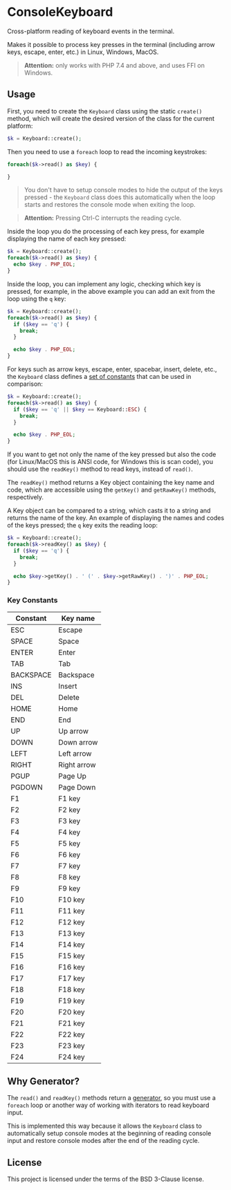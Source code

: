 
# ConsoleKeyboard

Cross-platform reading of keyboard events in the terminal.

Makes it possible to process key presses in the terminal (including arrow keys, escape, enter, etc.) in Linux, Windows, MacOS.

> **Attention:** only works with PHP 7.4 and above, and uses FFI on Windows.


## Usage

First, you need to create the `Keyboard` class using the static `create()` method, which will create the desired version of the class for the current platform:
```php
$k = Keyboard::create();
```

Then you need to use a `foreach` loop to read the incoming keystrokes:
```php
foreach($k->read() as $key) {

}
```

> You don't have to setup console modes to hide the output of the keys pressed - the `Keyboard` class does this automatically when the loop starts and restores the console mode when exiting the loop.

> **Attention:** Pressing Ctrl-C interrupts the reading cycle.


Inside the loop you do the processing of each key press, for example displaying the name of each key pressed:
```php
$k = Keyboard::create();
foreach($k->read() as $key) {
  echo $key . PHP_EOL;
}
```

Inside the loop, you can implement any logic, checking which key is pressed, for example, in the above example you can add an exit from the loop using the `q` key:
```php
$k = Keyboard::create();
foreach($k->read() as $key) {
  if ($key == 'q') {
    break;
  }

  echo $key . PHP_EOL;
}
```

For keys such as arrow keys, escape, enter, spacebar, insert, delete, etc., the `Keyboard` class defines a [set of constants](#key-constants) that can be used in comparison:
```php
$k = Keyboard::create();
foreach($k->read() as $key) {
  if ($key == 'q' || $key == Keyboard::ESC) {
    break;
  }

  echo $key . PHP_EOL;
}
```

If you want to get not only the name of the key pressed but also the code (for Linux/MacOS this is ANSI code, for Windows this is scan code), you should use the `readKey()` method to read keys, instead of `read()`.

The `readKey()` method returns a Key object containing the key name and code, which are accessible using the `getKey()` and `getRawKey()` methods, respectively.

A Key object can be compared to a string, which casts it to a string and returns the name of the key. An example of displaying the names and codes of the keys pressed; the `q` key exits the reading loop:
```php
$k = Keyboard::create();
foreach($k->readKey() as $key) {
  if ($key == 'q') {
    break;
  }

  echo $key->getKey() . ' (' . $key->getRawKey() . ')' . PHP_EOL;
}
```


### Key Constants

| Constant    | Key name    |
|-------------|-------------|
| ESC         | Escape      |
| SPACE       | Space       |
| ENTER       | Enter       |
| TAB         | Tab         |
| BACKSPACE   | Backspace   |
| INS         | Insert      |
| DEL         | Delete      |
| HOME        | Home        |
| END         | End         |
| UP          | Up arrow    |
| DOWN        | Down arrow  |
| LEFT        | Left arrow  |
| RIGHT       | Right arrow |
| PGUP        | Page Up     |
| PGDOWN      | Page Down   |
| F1          | F1 key      |
| F2          | F2 key      |
| F3          | F3 key      |
| F4          | F4 key      |
| F5          | F5 key      |
| F6          | F6 key      |
| F7          | F7 key      |
| F8          | F8 key      |
| F9          | F9 key      |
| F10         | F10 key     |
| F11         | F11 key     |
| F12         | F12 key     |
| F13         | F13 key     |
| F14         | F14 key     |
| F15         | F15 key     |
| F16         | F16 key     |
| F17         | F17 key     |
| F18         | F18 key     |
| F19         | F19 key     |
| F20         | F20 key     |
| F21         | F21 key     |
| F22         | F22 key     |
| F23         | F23 key     |
| F24         | F24 key     |


## Why Generator?

The `read()` and `readKey()` methods return a [generator](https://www.php.net/manual/en/language.generators.overview.php), so you must use a `foreach` loop or another way of working with iterators to read keyboard input.

This is implemented this way because it allows the `Keyboard` class to automatically setup console modes at the beginning of reading console input and restore console modes after the end of the reading cycle.


## License

This project is licensed under the terms of the BSD 3-Clause license.
